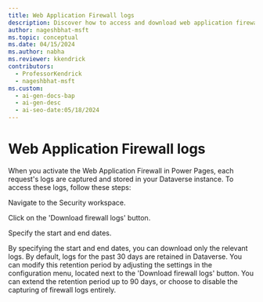 ```yaml
---
title: Web Application Firewall logs
description: Discover how to access and download web application firewall logs in Power Pages.
author: nageshbhat-msft
ms.topic: conceptual
ms.date: 04/15/2024
ms.author: nabha
ms.reviewer: kkendrick
contributors:
  - ProfessorKendrick
  - nageshbhat-msft
ms.custom:
  - ai-gen-docs-bap
  - ai-gen-desc
  - ai-seo-date:05/18/2024
---
```

# Web Application Firewall logs

When you activate the Web Application Firewall in Power Pages, each request's logs are captured and stored in your Dataverse instance. To access these logs, follow these steps: 

Navigate to the Security workspace. 

Click on the 'Download firewall logs' button. 

Specify the start and end dates. 

By specifying the start and end dates, you can download only the relevant logs. By default, logs for the past 30 days are retained in Dataverse. You can modify this retention period by adjusting the settings in the configuration menu, located next to the 'Download firewall logs' button. You can extend the retention period up to 90 days, or choose to disable the capturing of firewall logs entirely. 